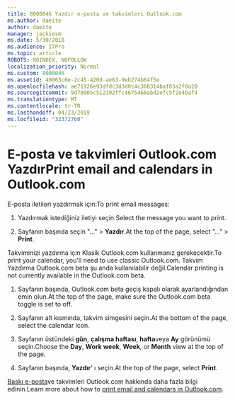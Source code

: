 ```yaml
---
title: 8000046 Yazdır e-posta ve takvimleri Outlook.com
ms.author: daeite
author: daeite
manager: jackiesm
ms.date: 5/30/2018
ms.audience: ITPro
ms.topic: article
ROBOTS: NOINDEX, NOFOLLOW
localization_priority: Normal
ms.custom: 8000046
ms.assetid: 40063c6e-2c45-420d-ae63-9eb274b64f5e
ms.openlocfilehash: ae71926e93dfdc3d3d0c4c308314baf83a2f8a20
ms.sourcegitcommit: 9d78905c512192ffc4675468abd2efc5f2e4baf4
ms.translationtype: MT
ms.contentlocale: tr-TR
ms.lasthandoff: 04/23/2019
ms.locfileid: "32372760"
---
```

# <a name="print-email-and-calendars-in-outlookcom"></a><span data-ttu-id="c290b-102">E-posta ve takvimleri Outlook.com Yazdır</span><span class="sxs-lookup"><span data-stu-id="c290b-102">Print email and calendars in Outlook.com</span></span>

<span data-ttu-id="c290b-103">E-posta iletileri yazdırmak için:</span><span class="sxs-lookup"><span data-stu-id="c290b-103">To print email messages:</span></span>
  
1. <span data-ttu-id="c290b-104">Yazdırmak istediğiniz iletiyi seçin.</span><span class="sxs-lookup"><span data-stu-id="c290b-104">Select the message you want to print.</span></span>
    
2. <span data-ttu-id="c290b-105">Sayfanın başında seçin "..." \> **Yazdır**.</span><span class="sxs-lookup"><span data-stu-id="c290b-105">At the top of the page, select "..." \> **Print**.</span></span> 
    
<span data-ttu-id="c290b-106">Takviminizi yazdırma için Klasik Outlook.com kullanmanız gerekecektir.</span><span class="sxs-lookup"><span data-stu-id="c290b-106">To print your calendar, you'll need to use classic Outlook.com.</span></span> <span data-ttu-id="c290b-107">Takvim Yazdırma Outlook.com beta şu anda kullanılabilir değil.</span><span class="sxs-lookup"><span data-stu-id="c290b-107">Calendar printing is not currently available in the Outlook.com beta.</span></span>
  
1. <span data-ttu-id="c290b-108">Sayfanın başında, Outlook.com beta geçiş kapalı olarak ayarlandığından emin olun.</span><span class="sxs-lookup"><span data-stu-id="c290b-108">At the top of the page, make sure the Outlook.com beta toggle is set to off.</span></span>
    
2. <span data-ttu-id="c290b-109">Sayfanın alt kısmında, takvim simgesini seçin.</span><span class="sxs-lookup"><span data-stu-id="c290b-109">At the bottom of the page, select the calendar icon.</span></span>
    
3. <span data-ttu-id="c290b-110">Sayfanın üstündeki **gün**, **çalışma haftası**, **hafta**veya **Ay** görünümü seçin.</span><span class="sxs-lookup"><span data-stu-id="c290b-110">Choose the **Day**, **Work week**, **Week**, or **Month** view at the top of the page.</span></span> 
    
4. <span data-ttu-id="c290b-111">Sayfanın başında, **Yazdır**' ı seçin.</span><span class="sxs-lookup"><span data-stu-id="c290b-111">At the top of the page, select **Print**.</span></span> 
    
<span data-ttu-id="c290b-112">[Baskı e-posta](https://go.microsoft.com/fwlink/p/?linkid=2001208&amp;clcid=0x409)ve takvimleri Outlook.com hakkında daha fazla bilgi edinin.</span><span class="sxs-lookup"><span data-stu-id="c290b-112">Learn more about how to [print email and calendars in Outlook.com](https://go.microsoft.com/fwlink/p/?linkid=2001208&amp;clcid=0x409).</span></span>
  

